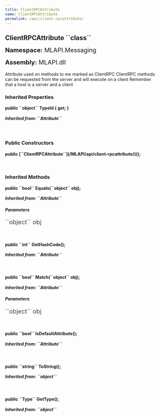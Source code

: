 ```yaml
---
title: ClientRPCAttribute
name: ClientRPCAttribute
permalink: /api/client-rpcattribute/
---
```


<div style="line-height: 1;">
	<h2 markdown="1">ClientRPCAttribute ``class``</h2>
	<p style="font-size: 20px;"><b>Namespace:</b> MLAPI.Messaging</p>
	<p style="font-size: 20px;"><b>Assembly:</b> MLAPI.dll</p>
</div>
<p>Attribute used on methods to me marked as ClientRPC
            ClientRPC methods can be requested from the server and will execute on a client
            Remember that a host is a server and a client</p>

<div>
	<h3 markdown="1">Inherited Properties</h3>
	<div style="line-height: 1;">
		<h4 markdown="1"><b>public ``object`` TypeId { get; }</b></h4>
		<h5 markdown="1">Inherited from: ``Attribute``</h5>
	</div>
</div>
<br>
<div>
	<h3>Public Constructors</h3>
	<div style="line-height: 1; ">
		<h4 markdown="1"><b>public [``ClientRPCAttribute``](/MLAPI/api/client-rpcattribute/)();</b></h4>
	</div>
</div>
<br>
<div>
	<h3 markdown="1">Inherited Methods</h3>
	<div style="line-height: 1;">
		<h4 markdown="1"><b>public ``bool`` Equals(``object`` obj);</b></h4>
		<h5 markdown="1">Inherited from: ``Attribute``</h5>
		<h5><b>Parameters</b></h5>
		<div>
			<p style="font-size: 20px; color: #444;" markdown="1">``object`` obj</p>
		</div>
	</div>
	<br>
	<div style="line-height: 1;">
		<h4 markdown="1"><b>public ``int`` GetHashCode();</b></h4>
		<h5 markdown="1">Inherited from: ``Attribute``</h5>
	</div>
	<br>
	<div style="line-height: 1;">
		<h4 markdown="1"><b>public ``bool`` Match(``object`` obj);</b></h4>
		<h5 markdown="1">Inherited from: ``Attribute``</h5>
		<h5><b>Parameters</b></h5>
		<div>
			<p style="font-size: 20px; color: #444;" markdown="1">``object`` obj</p>
		</div>
	</div>
	<br>
	<div style="line-height: 1;">
		<h4 markdown="1"><b>public ``bool`` IsDefaultAttribute();</b></h4>
		<h5 markdown="1">Inherited from: ``Attribute``</h5>
	</div>
	<br>
	<div style="line-height: 1;">
		<h4 markdown="1"><b>public ``string`` ToString();</b></h4>
		<h5 markdown="1">Inherited from: ``object``</h5>
	</div>
	<br>
	<div style="line-height: 1;">
		<h4 markdown="1"><b>public ``Type`` GetType();</b></h4>
		<h5 markdown="1">Inherited from: ``object``</h5>
	</div>
</div>
<br>

